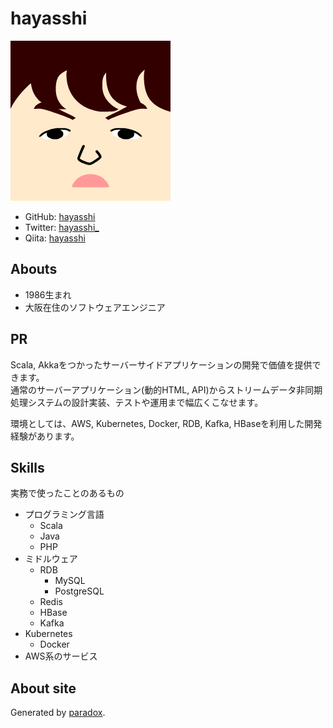 # hayasshi

![icon](icon.png)

- GitHub: [hayasshi](https://github.com/hayasshi)
- Twitter: [hayasshi_](https://twitter.com/hayasshi_)
- Qiita: [hayasshi](https://qiita.com/hayasshi)

## Abouts

- 1986生まれ
- 大阪在住のソフトウェアエンジニア

## PR

Scala, Akkaをつかったサーバーサイドアプリケーションの開発で価値を提供できます。<br />
通常のサーバーアプリケーション(動的HTML, API)からストリームデータ非同期処理システムの設計実装、テストや運用まで幅広くこなせます。

環境としては、AWS, Kubernetes, Docker, RDB, Kafka, HBaseを利用した開発経験があります。

## Skills

実務で使ったことのあるもの

- プログラミング言語
    - Scala
    - Java
    - PHP
- ミドルウェア
    - RDB
        - MySQL
        - PostgreSQL
    - Redis
    - HBase
    - Kafka
- Kubernetes
    - Docker
- AWS系のサービス

## About site

Generated by [paradox](https://github.com/lightbend/paradox).
